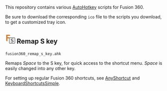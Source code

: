 This repository contains various [AutoHotkey](https://www.autohotkey.com/) scripts for Fusion 360.

Be sure to download the corresponding `ico` file to the scripts you download, to get a customized tray icon.

## ![](images/fusion360_remap_s_key_32.png) Remap S key

 `fusion360_remap_s_key.ahk`

Remaps *Space* to the S key, for quick access to the shortcut menu. *Space* is easily changed into any other key.

For setting up regular Fusion 360 shortcuts, see [AnyShortcut](https://tiny.cc/360anykey) and [KeyboardShortcutsSimple](http://tiny.cc/360keys).

